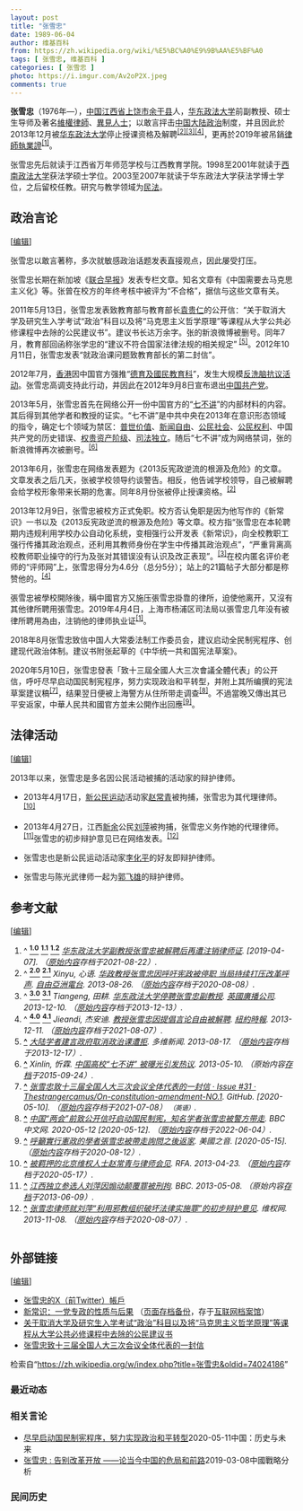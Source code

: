 ```yaml
---
layout: post
title: "张雪忠"
date: 1989-06-04
author: 维基百科
from: https://zh.wikipedia.org/wiki/%E5%BC%A0%E9%9B%AA%E5%BF%A0
tags: [ 张雪忠, 维基百科 ]
categories: [ 张雪忠 ]
photo: https://i.imgur.com/Av2oP2X.jpeg
comments: true
---
```

<div class="mw-content-ltr mw-parser-output" lang="zh" dir="ltr"><style data-mw-deduplicate="TemplateStyles:r83732082">.mw-parser-output .infobox-subbox{padding:0;border:none;margin:-3px;width:auto;min-width:100%;font-size:100%;clear:none;float:none;background-color:transparent}.mw-parser-output .infobox-3cols-child{margin:auto}.mw-parser-output .infobox .navbar{font-size:100%}body.skin-minerva .mw-parser-output .infobox-header,body.skin-minerva .mw-parser-output .infobox-subheader,body.skin-minerva .mw-parser-output .infobox-above,body.skin-minerva .mw-parser-output .infobox-title,body.skin-minerva .mw-parser-output .infobox-image,body.skin-minerva .mw-parser-output .infobox-full-data,body.skin-minerva .mw-parser-output .infobox-below{text-align:center}@media screen{html.skin-theme-clientpref-night .mw-parser-output .infobox-full-data:not(.notheme)>div:not(.notheme)[style]{background:#1f1f23!important;color:#f8f9fa}@media screen and (prefers-color-scheme:dark){html.skin-theme-clientpref-os .mw-parser-output .infobox-full-data:not(.notheme) div:not(.notheme){background:#1f1f23!important;color:#f8f9fa}}html.skin-theme-clientpref-night .mw-parser-output .infobox td div:not(.notheme)[style]{background:transparent!important;color:var(--color-base,#202122)}@media screen and (prefers-color-scheme:dark){html.skin-theme-clientpref-os .mw-parser-output .infobox td div:not(.notheme)[style]{background:transparent!important;color:var(--color-base,#202122)}}html.skin-theme-clientpref-night .mw-parser-output .infobox td div.NavHead:not(.notheme)[style]{background:transparent!important}}@media screen and (prefers-color-scheme:dark){html.skin-theme-clientpref-os .mw-parser-output .infobox td div.NavHead:not(.notheme)[style]{background:transparent!important}}@media(min-width:640px){body.skin--responsive .mw-parser-output .infobox-table{display:table!important}body.skin--responsive .mw-parser-output .infobox-table>caption{display:table-caption!important}body.skin--responsive .mw-parser-output .infobox-table>tbody{display:table-row-group}body.skin--responsive .mw-parser-output .infobox-table tr{display:table-row!important}body.skin--responsive .mw-parser-output .infobox-table th,body.skin--responsive .mw-parser-output .infobox-table td{padding-left:inherit;padding-right:inherit}}</style>
<p><b>张雪忠</b>（1976年<span class="useeditintro" title="Template:BLP editintro">—</span>），<a href="/wiki/%E4%B8%AD%E8%8F%AF%E4%BA%BA%E6%B0%91%E5%85%B1%E5%92%8C%E5%9C%8B" class="mw-redirect" title="中華人民共和國">中国</a><a href="/wiki/%E6%B1%9F%E8%A5%BF%E7%9C%81" title="江西省">江西省</a><a href="/wiki/%E4%B8%8A%E9%A5%B6%E5%B8%82" title="上饶市">上饶市</a><a href="/wiki/%E4%BD%99%E5%B9%B2%E5%8E%BF" title="余干县">余干县</a>人，<a href="/wiki/%E5%8D%8E%E4%B8%9C%E6%94%BF%E6%B3%95%E5%A4%A7%E5%AD%A6" title="华东政法大学">华东政法大学</a>前副教授、硕士生导师及著名<a href="/wiki/%E7%B6%AD%E6%AC%8A%E5%BE%8B%E5%B8%AB" class="mw-redirect" title="維權律師">維權律師</a>、<a href="/wiki/%E7%95%B0%E8%A6%8B%E4%BA%BA%E5%A3%AB" class="mw-redirect" title="異見人士">異見人士</a>；以敢言抨击<a href="/wiki/%E4%B8%AD%E5%9B%BD%E5%A4%A7%E9%99%86%E6%94%BF%E6%B2%BB" class="mw-redirect" title="中国大陆政治">中国大陆政治</a>制度，并且因此於2013年12月被<a href="/wiki/%E5%8D%8E%E4%B8%9C%E6%94%BF%E6%B3%95%E5%A4%A7%E5%AD%A6" title="华东政法大学">华东政法大学</a>停止授课资格及解聘<sup id="cite_ref-rfa_2-0" class="reference"><a href="#cite_note-rfa-2"><span class="cite-bracket">[</span>2<span class="cite-bracket">]</span></a></sup><sup id="cite_ref-bbc_3-0" class="reference"><a href="#cite_note-bbc-3"><span class="cite-bracket">[</span>3<span class="cite-bracket">]</span></a></sup><sup id="cite_ref-nytimes_4-0" class="reference"><a href="#cite_note-nytimes-4"><span class="cite-bracket">[</span>4<span class="cite-bracket">]</span></a></sup>，更再於2019年被吊銷<a href="/wiki/%E4%B8%AD%E5%8D%8E%E4%BA%BA%E6%B0%91%E5%85%B1%E5%92%8C%E5%9B%BD%E5%BE%8B%E5%B8%88" title="中华人民共和国律师">律師執業證</a><sup id="cite_ref-zhuxiao_1-1" class="reference"><a href="#cite_note-zhuxiao-1"><span class="cite-bracket">[</span>1<span class="cite-bracket">]</span></a></sup>。
</p>
<meta property="mw:PageProp/toc">
<div class="mw-heading mw-heading2"></div>
<p>张雪忠先后就读于江西省万年师范学校与江西教育学院。1998至2001年就读于<a href="/wiki/%E8%A5%BF%E5%8D%97%E6%94%BF%E6%B3%95%E5%A4%A7%E5%AD%A6" title="西南政法大学">西南政法大学</a>获法学硕士学位。2003至2007年就读于华东政法大学获法学博士学位，之后留校任教。研究与教学领域为<a href="/wiki/%E6%B0%91%E6%B3%95" title="民法">民法</a>。
</p>
<div class="mw-heading mw-heading2"><h2 id="政治言论"><span id=".E6.94.BF.E6.B2.BB.E8.A8.80.E8.AE.BA"></span>政治言论</h2><span class="mw-editsection"><span class="mw-editsection-bracket">[</span><a href="/w/index.php?title=%E5%BC%A0%E9%9B%AA%E5%BF%A0&amp;action=edit&amp;section=2" title="编辑章节：政治言论"><span>编辑</span></a><span class="mw-editsection-bracket">]</span></span></div>
<p>张雪忠以敢言著称，多次就敏感政治话题发表直接观点，因此屡受打压。
</p><p>张雪忠长期在新加坡《<a href="/wiki/%E8%81%94%E5%90%88%E6%97%A9%E6%8A%A5" title="联合早报">联合早报</a>》发表专栏文章。知名文章有《中国需要去马克思主义化》等。张曾在校方的年终考核中被评为“不合格”，据信与这些文章有关。
</p><p>2011年5月13日，张雪忠发表致教育部与教育部长<a href="/wiki/%E8%A2%81%E8%B4%B5%E4%BB%81" title="袁贵仁">袁贵仁</a>的公开信：“关于取消大学及研究生入学考试“政治”科目以及将“马克思主义哲学原理”等课程从大学公共必修课程中去除的公民建议书”。建议书长达万余字。张的新浪微博被删号。同年7月，教育部回函称张学忠的“建议不符合国家法律法规的相关规定” <sup id="cite_ref-dwnews_5-0" class="reference"><a href="#cite_note-dwnews-5"><span class="cite-bracket">[</span>5<span class="cite-bracket">]</span></a></sup>。2012年10月11日，张雪忠发表“就政治课问题致教育部长的第二封信”。
</p><p>2012年7月，<a href="/wiki/%E9%A6%99%E6%B8%AF" title="香港">香港</a>因中国官方强推“<a href="/wiki/%E5%BE%B7%E8%82%B2%E5%8F%8A%E5%9C%8B%E6%B0%91%E6%95%99%E8%82%B2%E7%A7%91" title="德育及國民教育科">德育及國民教育科</a>”，发生大规模<a href="/wiki/%E5%85%A8%E6%B0%91%E8%A1%8C%E5%8B%95%EF%BC%8C%E5%8F%8D%E5%B0%8D%E6%B4%97%E8%85%A6%EF%BC%8C7%E6%9C%8829%E6%97%A5%EF%BC%8C%E8%90%AC%E4%BA%BA%E5%A4%A7%E9%81%8A%E8%A1%8C" title="全民行動，反對洗腦，7月29日，萬人大遊行">反洗脑抗议活动</a>。张雪忠高调支持此行动，并因此在2012年9月8日宣布退出<a href="/wiki/%E4%B8%AD%E5%9B%BD%E5%85%B1%E4%BA%A7%E5%85%9A" title="中国共产党">中国共产党</a>。
</p><p>2013年5月，张雪忠首先在网络公开一份中国官方的“<a href="/wiki/%E4%B8%83%E4%B8%8D%E8%AE%B2" title="七不讲">七不讲</a>”的内部材料的内容。其后得到其他学者和教授的证实。“七不讲”是中共中央在2013年在意识形态领域的指令，确定七个领域为禁区：<a href="/wiki/%E6%99%AE%E4%B8%96%E4%BB%B7%E5%80%BC" class="mw-redirect" title="普世价值">普世价值</a>、<a href="/wiki/%E6%96%B0%E9%97%BB%E8%87%AA%E7%94%B1" title="新闻自由">新闻自由</a>、<a href="/wiki/%E5%85%AC%E6%B0%91%E7%A4%BE%E4%BC%9A" title="公民社会">公民社会</a>、<a href="/wiki/%E5%85%AC%E6%B0%91%E6%9D%83%E5%88%A9" class="mw-redirect" title="公民权利">公民权利</a>、中国共产党的历史错误、<a href="/wiki/%E6%9D%83%E8%B4%B5%E8%B5%84%E4%BA%A7%E9%98%B6%E7%BA%A7" class="mw-redirect" title="权贵资产阶级">权贵资产阶级</a>、<a href="/wiki/%E5%8F%B8%E6%B3%95%E7%8D%A8%E7%AB%8B" title="司法獨立">司法独立</a>。随后“七不讲”成为网络禁词，张的新浪微博再次被删号。<sup id="cite_ref-rfa2_6-0" class="reference"><a href="#cite_note-rfa2-6"><span class="cite-bracket">[</span>6<span class="cite-bracket">]</span></a></sup>
</p><p>2013年6月，张雪忠在网络发表题为《2013反宪政逆流的根源及危险》的文章。文章发表之后几天，张被学校领导约谈警告。相反，他告诫学校领导，自己被解聘会给学校形象带来长期的危害。同年8月份张被停止授课资格。<sup id="cite_ref-rfa_2-1" class="reference"><a href="#cite_note-rfa-2"><span class="cite-bracket">[</span>2<span class="cite-bracket">]</span></a></sup>
</p><p>2013年12月9日，张雪忠被校方正式免职。校方否认免职是因为他写作的《新常识》一书以及《2013反宪政逆流的根源及危险》等文章。校方指“张雪忠在本轮聘期内违规利用学校办公自动化系统，变相强行公开发表《新常识》，向全校教职工强行传播其政治观点，还利用其教师身份在学生中传播其政治观点”，“严重背离高校教师职业操守的行为及张对其错误没有认识及改正表现”。<sup id="cite_ref-bbc_3-1" class="reference"><a href="#cite_note-bbc-3"><span class="cite-bracket">[</span>3<span class="cite-bracket">]</span></a></sup>在校内匿名评价老师的“评师网”上，张雪忠得分为4.6分（总分5分）；站上的21篇帖子大部分都是称赞他的。<sup id="cite_ref-nytimes_4-1" class="reference"><a href="#cite_note-nytimes-4"><span class="cite-bracket">[</span>4<span class="cite-bracket">]</span></a></sup>
</p><p>張雪忠被學校開除後，稱中國官方又施压張雪忠掛靠的律所，迫使他离开，又沒有其他律所聘用張雪忠。2019年4月4日，上海市杨浦区司法局以張雪忠几年没有被律所聘用為由，注销他的律师执业证<sup id="cite_ref-zhuxiao_1-2" class="reference"><a href="#cite_note-zhuxiao-1"><span class="cite-bracket">[</span>1<span class="cite-bracket">]</span></a></sup>。
</p><p>2018年8月张雪忠致信中国人大常委法制工作委员会，建议启动全民制宪程序、创建现代政治体制。建议书附张起草的《中华统一共和国宪法草案》。
</p><p>2020年5月10日，张雪忠發表「致十三屆全國人大三次會議全體代表」的公开信，呼吁尽早启动国民制宪程序，努力实现政治和平转型，并附上其所编撰的宪法草案建议稿<sup id="cite_ref-7" class="reference"><a href="#cite_note-7"><span class="cite-bracket">[</span>7<span class="cite-bracket">]</span></a></sup>，结果翌日便被上海警方从住所带走调查<sup id="cite_ref-8" class="reference"><a href="#cite_note-8"><span class="cite-bracket">[</span>8<span class="cite-bracket">]</span></a></sup>。不過當晚又傳出其已平安返家，中華人民共和國官方並未公開作出回應<sup id="cite_ref-9" class="reference"><a href="#cite_note-9"><span class="cite-bracket">[</span>9<span class="cite-bracket">]</span></a></sup>。
</p>
<div class="mw-heading mw-heading2"><h2 id="法律活动"><span id=".E6.B3.95.E5.BE.8B.E6.B4.BB.E5.8A.A8"></span>法律活动</h2><span class="mw-editsection"><span class="mw-editsection-bracket">[</span><a href="/w/index.php?title=%E5%BC%A0%E9%9B%AA%E5%BF%A0&amp;action=edit&amp;section=3" title="编辑章节：法律活动"><span>编辑</span></a><span class="mw-editsection-bracket">]</span></span></div>
<p>2013年以来，张雪忠是多名因公民活动被捕的活动家的辩护律师。
</p>
<ul><li>2013年4月17日，<a href="/wiki/%E6%96%B0%E5%85%AC%E6%B0%91%E8%BF%90%E5%8A%A8" title="新公民运动">新公民运动</a>活动家<a href="/wiki/%E8%B5%B5%E5%B8%B8%E9%9D%92" title="赵常青">赵常青</a>被拘捕，张雪忠为其代理律师。<sup id="cite_ref-rfa3_10-0" class="reference"><a href="#cite_note-rfa3-10"><span class="cite-bracket">[</span>10<span class="cite-bracket">]</span></a></sup></li></ul>
<ul><li>2013年4月27日，江西<a href="/wiki/%E6%96%B0%E4%BD%99" class="mw-redirect" title="新余">新余</a>公民<a href="/wiki/%E5%88%98%E8%90%8D_(%E7%BB%B4%E6%9D%83%E6%B4%BB%E5%8A%A8%E5%AE%B6)" title="刘萍 (维权活动家)">刘萍</a>被拘捕，张雪忠义务作她的代理律师。<sup id="cite_ref-bbc2_11-0" class="reference"><a href="#cite_note-bbc2-11"><span class="cite-bracket">[</span>11<span class="cite-bracket">]</span></a></sup>张雪忠的初步辩护意见已在网络发表。<sup id="cite_ref-" class="reference"><a href="#cite_note-"><span class="cite-bracket">[</span>12<span class="cite-bracket">]</span></a></sup></li></ul>
<ul><li>张雪忠也是新公民运动活动家<a href="/wiki/%E6%9D%8E%E5%8C%96%E5%B9%B3" title="李化平">李化平</a>的好友即辩护律师。</li></ul>
<ul><li>张雪忠与陈光武律师一起为<a href="/wiki/%E9%83%AD%E9%A3%9E%E9%9B%84" title="郭飞雄">郭飞雄</a>的辩护律师。</li></ul>
<div class="mw-heading mw-heading2"><h2 id="参考文献"><span id=".E5.8F.82.E8.80.83.E6.96.87.E7.8C.AE"></span>参考文献</h2><span class="mw-editsection"><span class="mw-editsection-bracket">[</span><a href="/w/index.php?title=%E5%BC%A0%E9%9B%AA%E5%BF%A0&amp;action=edit&amp;section=4" title="编辑章节：参考文献"><span>编辑</span></a><span class="mw-editsection-bracket">]</span></span></div>
<div class="reflist columns references-column-count references-column-count-2" style="-moz-column-count: 2; -webkit-column-count: 2; column-count: 2; list-style-type: decimal;">
<ol class="references">
<li id="cite_note-zhuxiao-1"><span class="mw-cite-backlink">^ <a href="#cite_ref-zhuxiao_1-0"><sup><b>1.0</b></sup></a> <a href="#cite_ref-zhuxiao_1-1"><sup><b>1.1</b></sup></a> <a href="#cite_ref-zhuxiao_1-2"><sup><b>1.2</b></sup></a></span> <span class="reference-text"><cite class="citation web"><a rel="nofollow" class="external text" href="https://web.archive.org/web/20210822082229/https://www.voachinese.com/a/Outspoken-Chinese-Law-Professor-Debarred-By-Shanghai-Authorities-20190404/4861854.html">华东政法大学副教授张雪忠被解聘后再遭注销律师证</a>.  <span class="reference-accessdate"> [<span class="nowrap">2019-04-07</span>]</span>. （<a rel="nofollow" class="external text" href="https://www.voachinese.com/a/Outspoken-Chinese-Law-Professor-Debarred-By-Shanghai-Authorities-20190404/4861854.html">原始内容</a>存档于2021-08-22）.</cite><span title="ctx_ver=Z39.88-2004&amp;rfr_id=info%3Asid%2Fzh.wikipedia.org%3A%E5%BC%A0%E9%9B%AA%E5%BF%A0&amp;rft.btitle=%E5%8D%8E%E4%B8%9C%E6%94%BF%E6%B3%95%E5%A4%A7%E5%AD%A6%E5%89%AF%E6%95%99%E6%8E%88%E5%BC%A0%E9%9B%AA%E5%BF%A0%E8%A2%AB%E8%A7%A3%E8%81%98%E5%90%8E%E5%86%8D%E9%81%AD%E6%B3%A8%E9%94%80%E5%BE%8B%E5%B8%88%E8%AF%81&amp;rft.genre=unknown&amp;rft_id=https%3A%2F%2Fwww.voachinese.com%2Fa%2FOutspoken-Chinese-Law-Professor-Debarred-By-Shanghai-Authorities-20190404%2F4861854.html&amp;rft_val_fmt=info%3Aofi%2Ffmt%3Akev%3Amtx%3Abook" class="Z3988"><span style="display:none;">&nbsp;</span></span></span>
</li>
<li id="cite_note-rfa-2"><span class="mw-cite-backlink">^ <a href="#cite_ref-rfa_2-0"><sup><b>2.0</b></sup></a> <a href="#cite_ref-rfa_2-1"><sup><b>2.1</b></sup></a></span> <span class="reference-text"><cite class="citation news">Xinyu, 心语. <a rel="nofollow" class="external text" href="https://web.archive.org/web/20200808101125/https://www.rfa.org/mandarin/yataibaodao/zhengzhi/sy2-08262013121241.html">华政教授张雪忠因呼吁宪政被停职 当局持续打压改革呼声</a>. <a href="/wiki/%E8%87%AA%E7%94%B1%E4%BA%9E%E6%B4%B2%E9%9B%BB%E5%8F%B0" class="mw-redirect" title="自由亞洲電台">自由亞洲電台</a>. 2013-08-26. （<a rel="nofollow" class="external text" href="http://www.rfa.org/mandarin/yataibaodao/zhengzhi/sy2-08262013121241.html">原始内容</a>存档于2020-08-08）.</cite><span title="ctx_ver=Z39.88-2004&amp;rfr_id=info%3Asid%2Fzh.wikipedia.org%3A%E5%BC%A0%E9%9B%AA%E5%BF%A0&amp;rft.atitle=%E5%8D%8E%E6%94%BF%E6%95%99%E6%8E%88%E5%BC%A0%E9%9B%AA%E5%BF%A0%E5%9B%A0%E5%91%BC%E5%90%81%E5%AE%AA%E6%94%BF%E8%A2%AB%E5%81%9C%E8%81%8C+%E5%BD%93%E5%B1%80%E6%8C%81%E7%BB%AD%E6%89%93%E5%8E%8B%E6%94%B9%E9%9D%A9%E5%91%BC%E5%A3%B0&amp;rft.aufirst=%E5%BF%83%E8%AF%AD&amp;rft.aulast=Xinyu&amp;rft.date=2013-08-26&amp;rft.genre=article&amp;rft_id=http%3A%2F%2Fwww.rfa.org%2Fmandarin%2Fyataibaodao%2Fzhengzhi%2Fsy2-08262013121241.html&amp;rft_val_fmt=info%3Aofi%2Ffmt%3Akev%3Amtx%3Ajournal" class="Z3988"><span style="display:none;">&nbsp;</span></span></span>
</li>
<li id="cite_note-bbc-3"><span class="mw-cite-backlink">^ <a href="#cite_ref-bbc_3-0"><sup><b>3.0</b></sup></a> <a href="#cite_ref-bbc_3-1"><sup><b>3.1</b></sup></a></span> <span class="reference-text"><cite class="citation news">Tiangeng, 田耕. <a rel="nofollow" class="external text" href="https://web.archive.org/web/20131213035345/http://www.bbc.co.uk/zhongwen/simp/china/2013/12/131210_zhangxuezhong_fired.shtml">华东政法大学停聘张雪忠副教授</a>. <a href="/wiki/%E8%8B%B1%E5%9C%8B%E5%BB%A3%E6%92%AD%E5%85%AC%E5%8F%B8" class="mw-redirect" title="英國廣播公司">英國廣播公司</a>. 2013-12-10. （<a rel="nofollow" class="external text" href="https://www.bbc.co.uk/zhongwen/simp/china/2013/12/131210_zhangxuezhong_fired.shtml">原始内容</a>存档于2013-12-13）.</cite><span title="ctx_ver=Z39.88-2004&amp;rfr_id=info%3Asid%2Fzh.wikipedia.org%3A%E5%BC%A0%E9%9B%AA%E5%BF%A0&amp;rft.atitle=%E5%8D%8E%E4%B8%9C%E6%94%BF%E6%B3%95%E5%A4%A7%E5%AD%A6%E5%81%9C%E8%81%98%E5%BC%A0%E9%9B%AA%E5%BF%A0%E5%89%AF%E6%95%99%E6%8E%88&amp;rft.aufirst=%E7%94%B0%E8%80%95&amp;rft.aulast=Tiangeng&amp;rft.date=2013-12-10&amp;rft.genre=article&amp;rft_id=http%3A%2F%2Fwww.bbc.co.uk%2Fzhongwen%2Fsimp%2Fchina%2F2013%2F12%2F131210_zhangxuezhong_fired.shtml&amp;rft_val_fmt=info%3Aofi%2Ffmt%3Akev%3Amtx%3Ajournal" class="Z3988"><span style="display:none;">&nbsp;</span></span></span>
</li>
<li id="cite_note-nytimes-4"><span class="mw-cite-backlink">^ <a href="#cite_ref-nytimes_4-0"><sup><b>4.0</b></sup></a> <a href="#cite_ref-nytimes_4-1"><sup><b>4.1</b></sup></a></span> <span class="reference-text"><cite class="citation news">Jieandi, 杰安迪. <a rel="nofollow" class="external text" href="https://web.archive.org/web/20210807075644/https://cn.nytimes.com/china/20131211/c11professor/">教授张雪忠因提倡言论自由被解聘</a>. <a href="/wiki/%E7%B4%90%E7%B4%84%E6%99%82%E5%A0%B1" class="mw-redirect" title="紐約時報">紐約時報</a>. 2013-12-11. （<a rel="nofollow" class="external text" href="http://cn.nytimes.com/china/20131211/c11professor/">原始内容</a>存档于2021-08-07）.</cite><span title="ctx_ver=Z39.88-2004&amp;rfr_id=info%3Asid%2Fzh.wikipedia.org%3A%E5%BC%A0%E9%9B%AA%E5%BF%A0&amp;rft.atitle=%E6%95%99%E6%8E%88%E5%BC%A0%E9%9B%AA%E5%BF%A0%E5%9B%A0%E6%8F%90%E5%80%A1%E8%A8%80%E8%AE%BA%E8%87%AA%E7%94%B1%E8%A2%AB%E8%A7%A3%E8%81%98&amp;rft.aufirst=%E6%9D%B0%E5%AE%89%E8%BF%AA&amp;rft.aulast=Jieandi&amp;rft.date=2013-12-11&amp;rft.genre=article&amp;rft_id=http%3A%2F%2Fcn.nytimes.com%2Fchina%2F20131211%2Fc11professor%2F&amp;rft_val_fmt=info%3Aofi%2Ffmt%3Akev%3Amtx%3Ajournal" class="Z3988"><span style="display:none;">&nbsp;</span></span></span>
</li>
<li id="cite_note-dwnews-5"><span class="mw-cite-backlink"><b><a href="#cite_ref-dwnews_5-0">^</a></b></span> <span class="reference-text"><cite class="citation news"><a rel="nofollow" class="external text" href="https://web.archive.org/web/20131217202151/http://china.dwnews.com/news/2011-08-17/58022140.html">大陆学者建言政府取消政治课遭拒</a>. 多维新闻. 2013-08-17. （<a rel="nofollow" class="external text" href="http://china.dwnews.com/news/2011-08-17/58022140.html">原始内容</a>存档于2013-12-17）.</cite><span title="ctx_ver=Z39.88-2004&amp;rfr_id=info%3Asid%2Fzh.wikipedia.org%3A%E5%BC%A0%E9%9B%AA%E5%BF%A0&amp;rft.atitle=%E5%A4%A7%E9%99%86%E5%AD%A6%E8%80%85%E5%BB%BA%E8%A8%80%E6%94%BF%E5%BA%9C%E5%8F%96%E6%B6%88%E6%94%BF%E6%B2%BB%E8%AF%BE%E9%81%AD%E6%8B%92&amp;rft.date=2013-08-17&amp;rft.genre=article&amp;rft_id=http%3A%2F%2Fchina.dwnews.com%2Fnews%2F2011-08-17%2F58022140.html&amp;rft_val_fmt=info%3Aofi%2Ffmt%3Akev%3Amtx%3Ajournal" class="Z3988"><span style="display:none;">&nbsp;</span></span></span>
</li>
<li id="cite_note-rfa2-6"><span class="mw-cite-backlink"><b><a href="#cite_ref-rfa2_6-0">^</a></b></span> <span class="reference-text"><cite class="citation news">Xinlin, 忻霖. <a rel="nofollow" class="external text" href="http://www.rfa.org/mandarin/yataibaodao/kejiaowen/gx-05102013112922.html">中国高校“七不讲” 被曝光引发热议</a>. 2013-05-10. （原始内容<a rel="nofollow" class="external text" href="https://web.archive.org/web/20150924133645/http://www.rfa.org/mandarin/yataibaodao/kejiaowen/gx-05102013112922.html">存档</a>于2015-09-24）.</cite><span title="ctx_ver=Z39.88-2004&amp;rfr_id=info%3Asid%2Fzh.wikipedia.org%3A%E5%BC%A0%E9%9B%AA%E5%BF%A0&amp;rft.atitle=%E4%B8%AD%E5%9B%BD%E9%AB%98%E6%A0%A1%E2%80%9C%E4%B8%83%E4%B8%8D%E8%AE%B2%E2%80%9D+%E8%A2%AB%E6%9B%9D%E5%85%89%E5%BC%95%E5%8F%91%E7%83%AD%E8%AE%AE&amp;rft.aufirst=%E5%BF%BB%E9%9C%96&amp;rft.aulast=Xinlin&amp;rft.date=2013-05-10&amp;rft.genre=article&amp;rft_id=http%3A%2F%2Fwww.rfa.org%2Fmandarin%2Fyataibaodao%2Fkejiaowen%2Fgx-05102013112922.html&amp;rft_val_fmt=info%3Aofi%2Ffmt%3Akev%3Amtx%3Ajournal" class="Z3988"><span style="display:none;">&nbsp;</span></span></span>
</li>
<li id="cite_note-7"><span class="mw-cite-backlink"><b><a href="#cite_ref-7">^</a></b></span> <span class="reference-text"><cite class="citation web"><a rel="nofollow" class="external text" href="https://web.archive.org/web/20210708180412/https://github.com/Thestrangercamus/On-constitution-amendment-NO.1/issues/31">张雪忠致十三届全国人大三次会议全体代表的一封信 · Issue #31 · Thestrangercamus/On-constitution-amendment-NO.1</a>. GitHub.  <span class="reference-accessdate"> [<span class="nowrap">2020-05-10</span>]</span>. （<a rel="nofollow" class="external text" href="https://github.com/Thestrangercamus/On-constitution-amendment-NO.1/issues/31">原始内容</a>存档于2021-07-08） <span style="font-family: sans-serif; cursor: default; color:var(--color-subtle, #54595d); font-size: 0.8em; bottom: 0.1em; font-weight: bold;" title="连接到英语网页">（英语）</span>.</cite><span title="ctx_ver=Z39.88-2004&amp;rfr_id=info%3Asid%2Fzh.wikipedia.org%3A%E5%BC%A0%E9%9B%AA%E5%BF%A0&amp;rft.atitle=%E5%BC%A0%E9%9B%AA%E5%BF%A0%E8%87%B4%E5%8D%81%E4%B8%89%E5%B1%8A%E5%85%A8%E5%9B%BD%E4%BA%BA%E5%A4%A7%E4%B8%89%E6%AC%A1%E4%BC%9A%E8%AE%AE%E5%85%A8%E4%BD%93%E4%BB%A3%E8%A1%A8%E7%9A%84%E4%B8%80%E5%B0%81%E4%BF%A1+%C2%B7+Issue+%2331+%C2%B7+Thestrangercamus%2FOn-constitution-amendment-NO.1&amp;rft.genre=unknown&amp;rft.jtitle=GitHub&amp;rft_id=https%3A%2F%2Fgithub.com%2FThestrangercamus%2FOn-constitution-amendment-NO.1%2Fissues%2F31&amp;rft_val_fmt=info%3Aofi%2Ffmt%3Akev%3Amtx%3Ajournal" class="Z3988"><span style="display:none;">&nbsp;</span></span></span>
</li>
<li id="cite_note-8"><span class="mw-cite-backlink"><b><a href="#cite_ref-8">^</a></b></span> <span class="reference-text"><cite class="citation web"><a rel="nofollow" class="external text" href="https://web.archive.org/web/20220604164652/https://www.bbc.com/zhongwen/simp/chinese-news-52614586">中国“两会”前致公开信吁启动国民制宪，知名学者张雪忠被警方带走</a>. BBC中文网. 2020-05-12 <span class="reference-accessdate"> [<span class="nowrap">2020-05-12</span>]</span>. （<a rel="nofollow" class="external text" href="https://www.bbc.com/zhongwen/simp/chinese-news-52614586">原始内容</a>存档于2022-06-04）.</cite><span title="ctx_ver=Z39.88-2004&amp;rfr_id=info%3Asid%2Fzh.wikipedia.org%3A%E5%BC%A0%E9%9B%AA%E5%BF%A0&amp;rft.atitle=%E4%B8%AD%E5%9B%BD%E2%80%9C%E4%B8%A4%E4%BC%9A%E2%80%9D%E5%89%8D%E8%87%B4%E5%85%AC%E5%BC%80%E4%BF%A1%E5%90%81%E5%90%AF%E5%8A%A8%E5%9B%BD%E6%B0%91%E5%88%B6%E5%AE%AA%EF%BC%8C%E7%9F%A5%E5%90%8D%E5%AD%A6%E8%80%85%E5%BC%A0%E9%9B%AA%E5%BF%A0%E8%A2%AB%E8%AD%A6%E6%96%B9%E5%B8%A6%E8%B5%B0&amp;rft.date=2020-05-12&amp;rft.genre=unknown&amp;rft.jtitle=BBC%E4%B8%AD%E6%96%87%E7%BD%91&amp;rft_id=https%3A%2F%2Fwww.bbc.com%2Fzhongwen%2Fsimp%2Fchinese-news-52614586&amp;rft_val_fmt=info%3Aofi%2Ffmt%3Akev%3Amtx%3Ajournal" class="Z3988"><span style="display:none;">&nbsp;</span></span></span>
</li>
<li id="cite_note-9"><span class="mw-cite-backlink"><b><a href="#cite_ref-9">^</a></b></span> <span class="reference-text"><cite class="citation web"><a rel="nofollow" class="external text" href="https://web.archive.org/web/20200812151242/https://www.voacantonese.com/a/chinese-scholar-zhang-xuezhong-returns-home-questioning-political-reform-20200512/5416604.html">呼籲實行憲政的學者張雪忠被帶走詢問之後返家</a>. 美國之音.  <span class="reference-accessdate"> [<span class="nowrap">2020-05-15</span>]</span>. （<a rel="nofollow" class="external text" href="https://www.voacantonese.com/a/chinese-scholar-zhang-xuezhong-returns-home-questioning-political-reform-20200512/5416604.html">原始内容</a>存档于2020-08-12）.</cite><span title="ctx_ver=Z39.88-2004&amp;rfr_id=info%3Asid%2Fzh.wikipedia.org%3A%E5%BC%A0%E9%9B%AA%E5%BF%A0&amp;rft.atitle=%E5%91%BC%E7%B1%B2%E5%AF%A6%E8%A1%8C%E6%86%B2%E6%94%BF%E7%9A%84%E5%AD%B8%E8%80%85%E5%BC%B5%E9%9B%AA%E5%BF%A0%E8%A2%AB%E5%B8%B6%E8%B5%B0%E8%A9%A2%E5%95%8F%E4%B9%8B%E5%BE%8C%E8%BF%94%E5%AE%B6&amp;rft.genre=unknown&amp;rft.jtitle=%E7%BE%8E%E5%9C%8B%E4%B9%8B%E9%9F%B3&amp;rft_id=https%3A%2F%2Fwww.voacantonese.com%2Fa%2Fchinese-scholar-zhang-xuezhong-returns-home-questioning-political-reform-20200512%2F5416604.html&amp;rft_val_fmt=info%3Aofi%2Ffmt%3Akev%3Amtx%3Ajournal" class="Z3988"><span style="display:none;">&nbsp;</span></span></span>
</li>
<li id="cite_note-rfa3-10"><span class="mw-cite-backlink"><b><a href="#cite_ref-rfa3_10-0">^</a></b></span> <span class="reference-text"><cite class="citation news"><a rel="nofollow" class="external text" href="https://web.archive.org/web/20200517002829/https://www.rfa.org/mandarin/Xinwen/1-04232013110445.html">被羁押的北京维权人士赵常青与律师会见</a>. RFA. 2013-04-23. （<a rel="nofollow" class="external text" href="http://www.rfa.org/mandarin/Xinwen/1-04232013110445.html">原始内容</a>存档于2020-05-17）.</cite><span title="ctx_ver=Z39.88-2004&amp;rfr_id=info%3Asid%2Fzh.wikipedia.org%3A%E5%BC%A0%E9%9B%AA%E5%BF%A0&amp;rft.atitle=%E8%A2%AB%E7%BE%81%E6%8A%BC%E7%9A%84%E5%8C%97%E4%BA%AC%E7%BB%B4%E6%9D%83%E4%BA%BA%E5%A3%AB%E8%B5%B5%E5%B8%B8%E9%9D%92%E4%B8%8E%E5%BE%8B%E5%B8%88%E4%BC%9A%E8%A7%81&amp;rft.date=2013-04-23&amp;rft.genre=article&amp;rft_id=http%3A%2F%2Fwww.rfa.org%2Fmandarin%2FXinwen%2F1-04232013110445.html&amp;rft_val_fmt=info%3Aofi%2Ffmt%3Akev%3Amtx%3Ajournal" class="Z3988"><span style="display:none;">&nbsp;</span></span></span>
</li>
<li id="cite_note-bbc2-11"><span class="mw-cite-backlink"><b><a href="#cite_ref-bbc2_11-0">^</a></b></span> <span class="reference-text"><cite class="citation news"><a rel="nofollow" class="external text" href="https://www.bbc.co.uk/zhongwen/simp/china/2013/05/130508_china_activist_subversion.shtml">江西独立参选人刘萍因煽动颠覆罪被刑拘</a>. BBC. 2013-05-08. （原始内容<a rel="nofollow" class="external text" href="https://web.archive.org/web/20130609233338/http://www.bbc.co.uk/zhongwen/simp/china/2013/05/130508_china_activist_subversion.shtml">存档</a>于2013-06-09）.</cite><span title="ctx_ver=Z39.88-2004&amp;rfr_id=info%3Asid%2Fzh.wikipedia.org%3A%E5%BC%A0%E9%9B%AA%E5%BF%A0&amp;rft.atitle=%E6%B1%9F%E8%A5%BF%E7%8B%AC%E7%AB%8B%E5%8F%82%E9%80%89%E4%BA%BA%E5%88%98%E8%90%8D%E5%9B%A0%E7%85%BD%E5%8A%A8%E9%A2%A0%E8%A6%86%E7%BD%AA%E8%A2%AB%E5%88%91%E6%8B%98&amp;rft.date=2013-05-08&amp;rft.genre=article&amp;rft_id=http%3A%2F%2Fwww.bbc.co.uk%2Fzhongwen%2Fsimp%2Fchina%2F2013%2F05%2F130508_china_activist_subversion.shtml&amp;rft_val_fmt=info%3Aofi%2Ffmt%3Akev%3Amtx%3Ajournal" class="Z3988"><span style="display:none;">&nbsp;</span></span></span>
</li>
<li id="cite_note-3-12"><span class="mw-cite-backlink"><b><a href="#cite_ref-3_12-0">^</a></b></span> <span class="reference-text"><cite class="citation web"><a rel="nofollow" class="external text" href="https://web.archive.org/web/20200807211822/http://wqw2010.blogspot.com/2013/11/blog-post_6665.html">张雪忠律师就刘萍“利用邪教组织破坏法律实施罪”的初步辩护意见</a>. 维权网. 2013-11-08. （<a rel="nofollow" class="external text" href="http://wqw2010.blogspot.com/2013/11/blog-post_6665.html">原始内容</a>存档于2020-08-07）.</cite><span title="ctx_ver=Z39.88-2004&amp;rfr_id=info%3Asid%2Fzh.wikipedia.org%3A%E5%BC%A0%E9%9B%AA%E5%BF%A0&amp;rft.btitle=%E5%BC%A0%E9%9B%AA%E5%BF%A0%E5%BE%8B%E5%B8%88%E5%B0%B1%E5%88%98%E8%90%8D%E2%80%9C%E5%88%A9%E7%94%A8%E9%82%AA%E6%95%99%E7%BB%84%E7%BB%87%E7%A0%B4%E5%9D%8F%E6%B3%95%E5%BE%8B%E5%AE%9E%E6%96%BD%E7%BD%AA%E2%80%9D%E7%9A%84%E5%88%9D%E6%AD%A5%E8%BE%A9%E6%8A%A4%E6%84%8F%E8%A7%81&amp;rft.date=2013-11-08&amp;rft.genre=unknown&amp;rft.pub=%E7%BB%B4%E6%9D%83%E7%BD%91&amp;rft_id=http%3A%2F%2Fwqw2010.blogspot.com%2F2013%2F11%2Fblog-post_6665.html&amp;rft_val_fmt=info%3Aofi%2Ffmt%3Akev%3Amtx%3Abook" class="Z3988"><span style="display:none;">&nbsp;</span></span></span>
</li>
</ol></div>
<div class="mw-heading mw-heading2"><h2 id="外部链接"><span id=".E5.A4.96.E9.83.A8.E9.93.BE.E6.8E.A5"></span>外部链接</h2><span class="mw-editsection"><span class="mw-editsection-bracket">[</span><a href="/w/index.php?title=%E5%BC%A0%E9%9B%AA%E5%BF%A0&amp;action=edit&amp;section=5" title="编辑章节：外部链接"><span>编辑</span></a><span class="mw-editsection-bracket">]</span></span></div>
<ul><li><a rel="nofollow" class="external text" href="https://twitter.com/zxzlaw">张雪忠的X（前Twitter）帳戶</a></li>
<li><a rel="nofollow" class="external text" href="https://docs.google.com/file/d/0B12B8XT3C2sTa1c4U1pQQWhBZ2M/edit?pli=1">新常识：一党专政的性质与后果</a> （<a rel="nofollow" class="external text" href="//web.archive.org/web/20200809012440/https://docs.google.com/file/d/0B12B8XT3C2sTa1c4U1pQQWhBZ2M/edit?pli=1">页面存档备份</a>，存于<a href="/wiki/%E4%BA%92%E8%81%94%E7%BD%91%E6%A1%A3%E6%A1%88%E9%A6%86" title="互联网档案馆">互联网档案馆</a>）</li>
<li><a rel="nofollow" class="external text" href="https://web.archive.org/web/20131217202151/http://china.dwnews.com/news/2011-08-17/58022140.html">关于取消大学及研究生入学考试“政治”科目以及将“马克思主义哲学原理”等课程从大学公共必修课程中去除的公民建议书</a></li>
<li><a rel="nofollow" class="external text" href="https://github.com/Thestrangercamus/On-constitution-amendment-NO.1/issues/31?dt_dapp=1">张雪忠致十三届全国人大三次会议全体代表的一封信</a></li></ul>
<div class="navbox-styles"><style data-mw-deduplicate="TemplateStyles:r84265675">.mw-parser-output .hlist dl,.mw-parser-output .hlist ol,.mw-parser-output .hlist ul{margin:0;padding:0}.mw-parser-output .hlist dd,.mw-parser-output .hlist dt,.mw-parser-output .hlist li{margin:0;display:inline}.mw-parser-output .hlist.inline,.mw-parser-output .hlist.inline dl,.mw-parser-output .hlist.inline ol,.mw-parser-output .hlist.inline ul,.mw-parser-output .hlist dl dl,.mw-parser-output .hlist dl ol,.mw-parser-output .hlist dl ul,.mw-parser-output .hlist ol dl,.mw-parser-output .hlist ol ol,.mw-parser-output .hlist ol ul,.mw-parser-output .hlist ul dl,.mw-parser-output .hlist ul ol,.mw-parser-output .hlist ul ul{display:inline}.mw-parser-output .hlist .mw-empty-li{display:none}.mw-parser-output .hlist dt::after{content:" :"}.mw-parser-output .hlist dd::after,.mw-parser-output .hlist li::after{content:" · ";font-weight:bold}.mw-parser-output .hlist-pipe dd::after,.mw-parser-output .hlist-pipe li::after{content:" | ";font-weight:normal}.mw-parser-output .hlist-hyphen dd::after,.mw-parser-output .hlist-hyphen li::after{content:" - ";font-weight:normal}.mw-parser-output .hlist-comma dd::after,.mw-parser-output .hlist-comma li::after{content:"、";font-weight:normal}.mw-parser-output .hlist dd:last-child::after,.mw-parser-output .hlist dt:last-child::after,.mw-parser-output .hlist li:last-child::after{content:none}.mw-parser-output .hlist ol{counter-reset:listitem}.mw-parser-output .hlist ol>li{counter-increment:listitem}.mw-parser-output .hlist ol>li::before{content:" "counter(listitem)"\a0 "}.mw-parser-output .hlist dd ol>li:first-child::before,.mw-parser-output .hlist dt ol>li:first-child::before,.mw-parser-output .hlist li ol>li:first-child::before{content:"（"counter(listitem)"\a0 "}.mw-parser-output ul.cslist,.mw-parser-output ul.sslist{margin:0;padding:0;display:inline-block;list-style:none}.mw-parser-output .cslist li,.mw-parser-output .sslist li{margin:0;display:inline-block}.mw-parser-output .cslist li::after{content:"，"}.mw-parser-output .sslist li::after{content:"；"}.mw-parser-output .cslist li:last-child::after,.mw-parser-output .sslist li:last-child::after{content:none}</style><style data-mw-deduplicate="TemplateStyles:r84261037">.mw-parser-output .navbox{box-sizing:border-box;border:1px solid #a2a9b1;width:100%;clear:both;font-size:88%;text-align:center;padding:1px;margin:1em auto 0}.mw-parser-output .navbox .navbox{margin-top:0}.mw-parser-output .navbox+.navbox,.mw-parser-output .navbox+.navbox-styles+.navbox{margin-top:-1px}.mw-parser-output .navbox-inner,.mw-parser-output .navbox-subgroup{width:100%}.mw-parser-output .navbox-group,.mw-parser-output .navbox-title,.mw-parser-output .navbox-abovebelow{text-align:center;padding-left:1em;padding-right:1em}.mw-parser-output .navbox-group{white-space:nowrap;text-align:right}.mw-parser-output .navbox,.mw-parser-output .navbox-subgroup{background-color:#fdfdfd}.mw-parser-output .navbox-list{border-color:#fdfdfd}.mw-parser-output .navbox-list-with-group{text-align:left;border-left-width:2px;border-left-style:solid}.mw-parser-output tr+tr>.navbox-abovebelow,.mw-parser-output tr+tr>.navbox-group,.mw-parser-output tr+tr>.navbox-image,.mw-parser-output tr+tr>.navbox-list{border-top:2px solid #fdfdfd}.mw-parser-output .navbox-title{background-color:#ccf;position:relative}.mw-parser-output .navbox-abovebelow,.mw-parser-output .navbox-group,.mw-parser-output .navbox-subgroup .navbox-title{background-color:#ddf}.mw-parser-output .navbox-subgroup .navbox-group,.mw-parser-output .navbox-subgroup .navbox-abovebelow{background-color:#e6e6ff}.mw-parser-output .navbox-even{background-color:#f7f7f7}.mw-parser-output .navbox-odd{background-color:transparent}.mw-parser-output .navbox .hlist td dl,.mw-parser-output .navbox .hlist td ol,.mw-parser-output .navbox .hlist td ul,.mw-parser-output .navbox td.hlist dl,.mw-parser-output .navbox td.hlist ol,.mw-parser-output .navbox td.hlist ul{padding:0.125em 0}.mw-parser-output .navbox .navbar{display:block;font-size:100%}.mw-parser-output .navbox-title .navbar{float:left;text-align:left;margin-right:0.5em;width:auto;padding-left:0.2em;position:absolute;left:1em}.mw-parser-output .navbox .mw-collapsible-toggle{margin-left:0.5em;position:absolute;right:1em}body.skin--responsive .mw-parser-output .navbox-image img{max-width:none!important}@media print{body.ns-0 .mw-parser-output .navbox{display:none!important}}</style></div>
<!-- 
NewPP limit report
Parsed by mw‐web.codfw.main‐bc97c7b7b‐4xldl
Cached time: 20240928162827
Cache expiry: 2592000
Reduced expiry: false
Complications: [show‐toc]
CPU time usage: 0.367 seconds
Real time usage: 0.457 seconds
Preprocessor visited node count: 3460/1000000
Post‐expand include size: 71976/2097152 bytes
Template argument size: 2582/2097152 bytes
Highest expansion depth: 19/100
Expensive parser function count: 0/500
Unstrip recursion depth: 0/20
Unstrip post‐expand size: 28602/5000000 bytes
Lua time usage: 0.172/10.000 seconds
Lua memory usage: 3643397/52428800 bytes
Number of Wikibase entities loaded: 1/400
-->
<!--
Transclusion expansion time report (%,ms,calls,template)
100.00%  369.019      1 -total
 36.78%  135.729      1 Template:Infobox_person
 29.44%  108.642      1 Template:Infobox_person/core
 25.55%   94.273      1 Template:Infobox
 24.31%   89.704      1 Template:Reflist
 24.02%   88.628      1 Template:中国维权律师
 23.51%   86.756      1 Template:Navbox
 14.21%   52.425      5 Template:Cite_web
  6.66%   24.588      1 Template:BD
  6.56%   24.220      7 Template:Cite_news
-->

<!-- Saved in parser cache with key zhwiki:pcache:idhash:3756040-0!canonical!zh and timestamp 20240928162827 and revision id 74024186. Rendering was triggered because: page-view
 -->
</div><!--esi <esi:include src="/esitest-fa8a495983347898/content" /> --><noscript><img src="https://login.wikimedia.org/wiki/Special:CentralAutoLogin/start?type=1x1" alt="" width="1" height="1" style="border: none; position: absolute;"></noscript>
<div class="printfooter" data-nosnippet="">检索自“<a dir="ltr" href="https://zh.wikipedia.org/w/index.php?title=张雪忠&amp;oldid=74024186">https://zh.wikipedia.org/w/index.php?title=张雪忠&amp;oldid=74024186</a>”</div><div id="recent-news"><h3>最近动态</h3><ul></ul></div><div id="open-opinion"><h3>相关言论</h3><ul><li><a href="https://nodebe4.github.io/opinion/2020-05-11/%E5%B0%BD%E6%97%A9%E5%90%AF%E5%8A%A8%E5%9B%BD%E6%B0%91%E5%88%B6%E5%AE%AA%E7%A8%8B%E5%BA%8F-%E5%8A%AA%E5%8A%9B%E5%AE%9E%E7%8E%B0%E6%94%BF%E6%B2%BB%E5%92%8C%E5%B9%B3%E8%BD%AC%E5%9E%8B/" title="张雪忠">尽早启动国民制宪程序，努力实现政治和平转型</a><time>2020-05-11</time><a class="tag">中国：历史与未来</a></li>
<li><a href="https://nodebe4.github.io/opinion/2019-03-08/%E5%BC%A0%E9%9B%AA%E5%BF%A0-%E5%91%8A%E5%88%AB%E6%94%B9%E9%9D%A9%E5%BC%80%E6%94%BE-%E8%AE%BA%E5%BD%93%E4%BB%8A%E4%B8%AD%E5%9B%BD%E7%9A%84%E5%8D%B1%E5%B1%80%E5%92%8C%E5%89%8D%E8%B7%AF/" title="张雪忠">张雪忠 : 告别改革开放 ——论当今中国的危局和前路</a><time>2019-03-08</time><a class="tag">中國戰略分析</a></li>
</ul></div><div id="mjls-record"><h3>民间历史</h3><ul></ul></div>